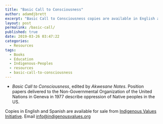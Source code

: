 ```yaml
---
title: "Basic Call to Consciousness"
author: adamdjbrett
excerpt: "Basic Call to Consciousness copies are available in English and Spanish."
layout: post
permalink: /basic-call/
published: true
date: 2019-03-26 03:47:22
categories:
  - Resources
tags:
  - Books
  - Education
  - Indigenous-Peoples
  - resources
  - basic-call-to-consciousness
---
```


- _Basic Call to Consciousness_, edited by _Akwesane Notes_. Position papers delivered to the Non-Governmental Organization of the United Nations in Geneva in 1977 describe oppression of Native peoples in the US.

Copies in English and Spanish are available for sale from [Indigenous Values Initiative](https://indigenousvalues.org). Email [info@indigenousvalues.org](mailto:info@indigenousvalues.org)
